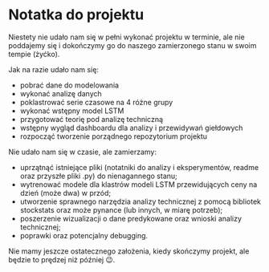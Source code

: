 # Notatka do projektu
Niestety nie udało nam się w pełni wykonać projektu w terminie, ale nie poddajemy się i dokończymy go do naszego zamierzonego stanu w swoim tempie (żyćko).

Jak na razie udało nam się:
- pobrać dane do modelowania
- wykonać analizę danych
- poklastrować serie czasowe na 4 różne grupy
- wykonać wstępny model LSTM
- przygotować teorię pod analizę techniczną
- wstępny wygląd dashboardu dla analizy i przewidywań giełdowych
- rozpocząć tworzenie porządnego repozytorium projektu

Nie udało nam się w czasie, ale zamierzamy:
- uprzątnąć istniejące pliki (notatniki do analizy i eksperymentów, readme oraz przyszłe pliki .py) do nienagannego stanu;
- wytrenować modele dla klastrów modeli LSTM przewidujących ceny na dzień (może dwa) w przód;
- utworzenie sprawnego narzędzia analizy technicznej z pomocą bibliotek stockstats oraz może pynance (lub innych, w miarę potrzeb);
- poszerzenie wizualizacji o dane predykowane oraz wnioski analizy technicznej;
- poprawki oraz potencjalny debugging.

Nie mamy jeszcze ostatecznego założenia, kiedy skończymy projekt, ale będzie to prędzej niż później 😉.

